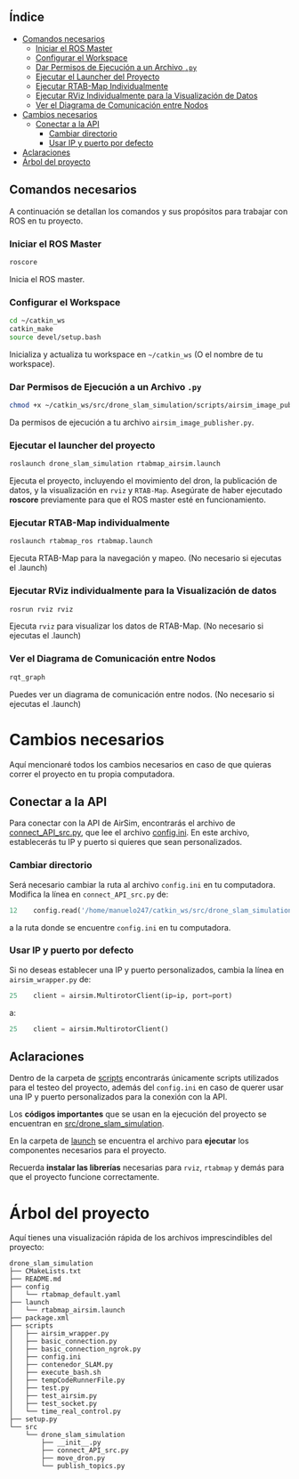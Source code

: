 
## Índice

* [Comandos necesarios](#comandos-necesarios)
  * [Iniciar el ROS Master](#iniciar-el-ros-master)
  * [Configurar el Workspace](#configurar-el-workspace)
  * [Dar Permisos de Ejecución a un Archivo `.py`](#dar-permisos-de-ejecución-a-un-archivo-py)
  * [Ejecutar el Launcher del Proyecto](#ejecutar-el-launcher-del-proyecto)
  * [Ejecutar RTAB-Map Individualmente](#ejecutar-rtab-map-individualmente)
  * [Ejecutar RViz Individualmente para la Visualización de Datos](#ejecutar-rviz-individualmente-para-la-visualización-de-datos)
  * [Ver el Diagrama de Comunicación entre Nodos](#ver-el-diagrama-de-comunicación-entre-nodos)
* [Cambios necesarios](#cambios-necesarios)
  * [Conectar a la API](#conectar-a-la-api)
    * [Cambiar directorio](#cambiar-directorio)
    * [Usar IP y puerto por defecto](#usar-ip-y-puerto-por-defecto)
* [Aclaraciones](#aclaraciones)
* [Árbol del proyecto](#árbol-del-proyecto)

## Comandos necesarios

A continuación se detallan los comandos y sus propósitos para trabajar con ROS en tu proyecto.

### Iniciar el ROS Master

```bash
roscore
```

Inicia el ROS master.

### Configurar el Workspace

```bash
cd ~/catkin_ws
catkin_make
source devel/setup.bash
```

Inicializa y actualiza tu workspace en `~/catkin_ws` (O el nombre de tu workspace).

### Dar Permisos de Ejecución a un Archivo `.py`

```bash
chmod +x ~/catkin_ws/src/drone_slam_simulation/scripts/airsim_image_publisher.py
```

Da permisos de ejecución a tu archivo `airsim_image_publisher.py`.

### Ejecutar el launcher del proyecto

```bash
roslaunch drone_slam_simulation rtabmap_airsim.launch
```

Ejecuta el proyecto, incluyendo el movimiento del dron, la publicación de datos, y la visualización en `rviz` y `RTAB-Map`. Asegúrate de haber ejecutado **roscore** previamente para que el ROS master esté en funcionamiento.

### Ejecutar RTAB-Map individualmente

```bash
roslaunch rtabmap_ros rtabmap.launch
```

Ejecuta RTAB-Map para la navegación y mapeo. (No necesario si ejecutas el .launch)

### Ejecutar RViz individualmente para la Visualización de datos

```bash
rosrun rviz rviz
```

Ejecuta `rviz` para visualizar los datos de RTAB-Map. (No necesario si ejecutas el .launch)

### Ver el Diagrama de Comunicación entre Nodos

```bash
rqt_graph
```

Puedes ver un diagrama de comunicación entre nodos. (No necesario si ejecutas el .launch)

# Cambios necesarios

Aquí mencionaré todos los cambios necesarios en caso de que quieras correr el proyecto en tu propia computadora.

## Conectar a la API

Para conectar con la API de AirSim, encontrarás el archivo de [connect_API_src.py](https://github.com/Manuelo247/RTAB-map_airsim/blob/master/src/drone_slam_simulation/connect_API_src.py), que lee el archivo [config.ini](https://github.com/Manuelo247/RTAB-map_airsim/blob/master/scripts/config.ini). En este archivo, establecerás tu IP y puerto si quieres que sean personalizados.

### Cambiar directorio

Será necesario cambiar la ruta al archivo `config.ini` en tu computadora. Modifica la línea en `connect_API_src.py` de:

```python
12    config.read('/home/manuelo247/catkin_ws/src/drone_slam_simulation/scripts/config.ini')
```

a la ruta donde se encuentre `config.ini` en tu computadora.

### Usar IP y puerto por defecto

Si no deseas establecer una IP y puerto personalizados, cambia la línea en `airsim_wrapper.py` de:

```python
25    client = airsim.MultirotorClient(ip=ip, port=port)
```

a:

```python
25    client = airsim.MultirotorClient()
```

## Aclaraciones

Dentro de la carpeta de [scripts](https://github.com/Manuelo247/RTAB-map_airsim/tree/master/scripts) encontrarás únicamente scripts utilizados para el testeo del proyecto, además del `config.ini` en caso de querer usar una IP y puerto personalizados para la conexión con la API.

Los **códigos importantes** que se usan en la ejecución del proyecto se encuentran en [src/drone_slam_simulation](https://github.com/Manuelo247/RTAB-map_airsim/tree/master/src/drone_slam_simulation).

En la carpeta de [launch](https://github.com/Manuelo247/RTAB-map_airsim/tree/master/launch) se encuentra el archivo para **ejecutar** los componentes necesarios para el proyecto.

Recuerda **instalar las librerías** necesarias para `rviz`, `rtabmap` y demás para que el proyecto funcione correctamente.

# Árbol del proyecto

Aquí tienes una visualización rápida de los archivos imprescindibles del proyecto:

```
drone_slam_simulation
├── CMakeLists.txt
├── README.md
├── config
│   └── rtabmap_default.yaml
├── launch
│   └── rtabmap_airsim.launch
├── package.xml
├── scripts
│   ├── airsim_wrapper.py
│   ├── basic_connection.py
│   ├── basic_connection_ngrok.py
│   ├── config.ini
│   ├── contenedor_SLAM.py
│   ├── execute_bash.sh
│   ├── tempCodeRunnerFile.py
│   ├── test.py
│   ├── test_airsim.py
│   ├── test_socket.py
│   └── time_real_control.py
├── setup.py
└── src
    └── drone_slam_simulation
        ├── __init__.py
        ├── connect_API_src.py
        ├── move_dron.py
        └── publish_topics.py
```
